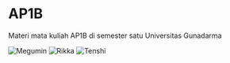 # AP1B
Materi mata kuliah AP1B di semester satu Universitas Gunadarma

![Megumin](https://media.giphy.com/media/v1.Y2lkPTc5MGI3NjExOTZmM2NmYTc0YWI0NjNlNmM1ZTQ4OWI5YmFhYWFhNjVhMjllZTYwZSZjdD1n/eBN6oifiv4k5G/giphy.gif)
![Rikka](https://media.giphy.com/media/a6pzK009rlCak/giphy.gif)
![Tenshi](https://media.giphy.com/media/v1.Y2lkPTc5MGI3NjExMGZlZjY2OGFjMDM4MjIxNzcwMjkwYmM3MzAzZDEwYmJjZDgyZTA3OCZjdD1n/iJLAju9iMjQfC/giphy.gif)